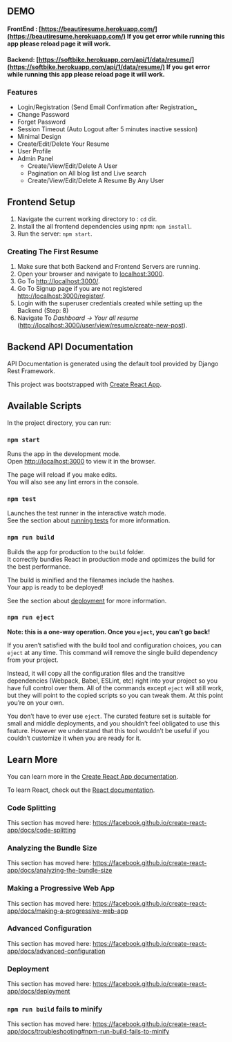 ## DEMO

#### FrontEnd : [https://beautiresume.herokuapp.com/](https://beautiresume.herokuapp.com/) If you get error while running this app please reload page it will work.

#### Backend: [https://softbike.herokuapp.com/api/1/data/resume/](https://softbike.herokuapp.com/api/1/data/resume/) If you get error while running this app please reload page it will work.

### Features

- Login/Registration (Send Email Confirmation after Registration_
- Change Password
- Forget Password
- Session Timeout (Auto Logout after 5 minutes inactive session)
- Minimal Design
- Create/Edit/Delete Your Resume
- User Profile
- Admin Panel
  - Create/View/Edit/Delete A User
  - Pagination on All blog list and Live search
  - Create/View/Edit/Delete A Resume By Any User

## Frontend Setup

1. Navigate the current working directory to : `cd` dir.
2. Install the all frontend dependencies using npm: `npm install`.
3. Run the server: `npm start`.

### Creating The First Resume

1. Make sure that both Backend and Frontend Servers are running.
2. Open your browser and navigate to [localhost:3000](localhost:3000).
3. Go To [http://localhost:3000/](http://localhost:3000/).
4. Go To Signup page if you are not registered [http://localhost:3000/register/](http://localhost:3000/register/).
5. Login with the superuser credentials created while setting up the Backend (Step: 8)
6. Navigate To _Dashboard -> Your all resume_ ([http://localhost:3000/user/view/resume/create-new-post](http://localhost:3000/user/view/resume/)).

## Backend API Documentation

API Documentation is generated using the default tool provided by Django Rest Framework.

This project was bootstrapped with [Create React App](https://github.com/facebook/create-react-app).

## Available Scripts

In the project directory, you can run:

### `npm start`

Runs the app in the development mode.<br />
Open [http://localhost:3000](http://localhost:3000) to view it in the browser.

The page will reload if you make edits.<br />
You will also see any lint errors in the console.

### `npm test`

Launches the test runner in the interactive watch mode.<br />
See the section about [running tests](https://facebook.github.io/create-react-app/docs/running-tests) for more information.

### `npm run build`

Builds the app for production to the `build` folder.<br />
It correctly bundles React in production mode and optimizes the build for the best performance.

The build is minified and the filenames include the hashes.<br />
Your app is ready to be deployed!

See the section about [deployment](https://facebook.github.io/create-react-app/docs/deployment) for more information.

### `npm run eject`

**Note: this is a one-way operation. Once you `eject`, you can’t go back!**

If you aren’t satisfied with the build tool and configuration choices, you can `eject` at any time. This command will remove the single build dependency from your project.

Instead, it will copy all the configuration files and the transitive dependencies (Webpack, Babel, ESLint, etc) right into your project so you have full control over them. All of the commands except `eject` will still work, but they will point to the copied scripts so you can tweak them. At this point you’re on your own.

You don’t have to ever use `eject`. The curated feature set is suitable for small and middle deployments, and you shouldn’t feel obligated to use this feature. However we understand that this tool wouldn’t be useful if you couldn’t customize it when you are ready for it.

## Learn More

You can learn more in the [Create React App documentation](https://facebook.github.io/create-react-app/docs/getting-started).

To learn React, check out the [React documentation](https://reactjs.org/).

### Code Splitting

This section has moved here: https://facebook.github.io/create-react-app/docs/code-splitting

### Analyzing the Bundle Size

This section has moved here: https://facebook.github.io/create-react-app/docs/analyzing-the-bundle-size

### Making a Progressive Web App

This section has moved here: https://facebook.github.io/create-react-app/docs/making-a-progressive-web-app

### Advanced Configuration

This section has moved here: https://facebook.github.io/create-react-app/docs/advanced-configuration

### Deployment

This section has moved here: https://facebook.github.io/create-react-app/docs/deployment

### `npm run build` fails to minify

This section has moved here: https://facebook.github.io/create-react-app/docs/troubleshooting#npm-run-build-fails-to-minify
